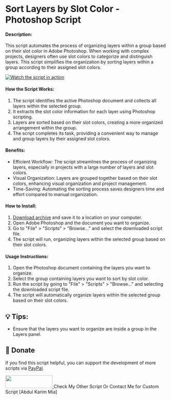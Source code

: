 # Sort Layers by Slot Color - Photoshop Script

#### Description:
This script automates the process of organizing layers within a group based on their slot color in Adobe Photoshop. When working with complex projects, designers often use slot colors to categorize and distinguish layers. This script simplifies the organization by sorting layers within a group according to their assigned slot colors.

[![Watch the script in action](https://img.youtube.com/vi/GbsdYysuNmw/mqdefault.jpg)](https://youtu.be/GbsdYysuNmw "Sort Layers by Slot Color - Photoshop Script")

#### How the Script Works:

1. The script identifies the active Photoshop document and collects all layers within the selected group.
2. It extracts the slot color information for each layer using Photoshop scripting.
3. Layers are sorted based on their slot colors, creating a more organized arrangement within the group.
4. The script completes its task, providing a convenient way to manage and group layers by their assigned slot colors.

#### Benefits:
- Efficient Workflow: The script streamlines the process of organizing layers, especially in projects with a large number of layers and slot colors.
- Visual Organization: Layers are grouped together based on their slot colors, enhancing visual organization and project management.
- Time-Saving: Automating the sorting process saves designers time and effort compared to manual organization.

#### How to Install:

1. [Download archive] and save it to a location on your computer.
2. Open Adobe Photoshop and the document you want to organize.
3. Go to "File" > "Scripts" > "Browse..." and select the downloaded script file.
4. The script will run, organizing layers within the selected group based on their slot colors.

[Download archive]: https://github.com/abdul-karim-mia/Sort-Layers-by-Slot-Color-photoshop-script/archive/refs/heads/main.zip
[Abdul Karim Mia]: https://www.abdulkarimmia.com
#### Usage Instructions:

1. Open the Photoshop document containing the layers you want to organize.
2. Select the group containing layers you want to sort by slot color.
3. Run the script by going to "File" > "Scripts" > "Browse..." and selecting the downloaded script file.
4. The script will automatically organize layers within the selected group based on their slot colors.

## 💡 Tips:
- Ensure that the layers you want to organize are inside a group in the Layers panel.

## 💸 Donate
If you find this script helpful, you can support the development of more scripts via [PayPal].

[PayPal]: https://paypal.me/akmia51

<a href="https://paypal.me/akmia51">
  <img width="147" height="40" src="https://i.ibb.co/Z8Wd8Sn/paypal-badge.png" >
</a>
Check My Other Script Or Contact Me for Custom Script [Abdul Karim Mia]
